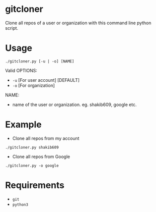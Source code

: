 # gitcloner
Clone all repos of a user or organization with this command line python script.

# Usage
```./gitcloner.py [-u | -o] [NAME]```

Valid OPTIONS:
- `-u` [For user account] [DEFAULT]
- `-o` [For organization]

NAME:
- name of the user or organization. eg. shakib609, google etc.

# Example
- Clone all repos from my account
```
./gitcloner.py shakib609
```
- Clone all repos from Google
```
./gitcloner.py -o google
```

# Requirements
- `git`
- `python3`
